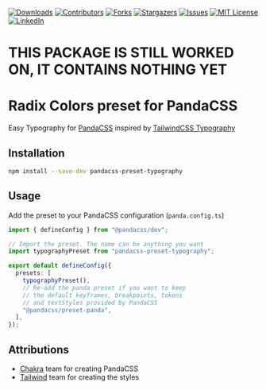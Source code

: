 [![Downloads][npm-shield]][npm-url]
[![Contributors][contributors-shield]][contributors-url]
[![Forks][forks-shield]][forks-url]
[![Stargazers][stars-shield]][stars-url]
[![Issues][issues-shield]][issues-url]
[![MIT License][license-shield]][license-url]
[![LinkedIn][linkedin-shield]][linkedin-url]

# THIS PACKAGE IS STILL WORKED ON, IT CONTAINS NOTHING YET

# Radix Colors preset for PandaCSS

Easy Typography for [PandaCSS](https://panda-css.com/) inspired by [TailwindCSS Typography](https://tailwindcss.com/docs/typography-plugin)

## Installation

```bash
npm install --save-dev pandacss-preset-typography
```

## Usage

Add the preset to your PandaCSS configuration (`panda.config.ts`)

```ts
import { defineConfig } from "@pandacss/dev";

// Import the preset. The name can be anything you want
import typographyPreset from "pandacss-preset-typography";

export default defineConfig({
  presets: [
    typographyPreset(),
    // Re-add the panda preset if you want to keep
    // the default keyframes, breakpoints, tokens
    // and textStyles provided by PandaCSS
    "@pandacss/preset-panda",
  ],
});
```

## Attributions

- [Chakra](https://github.com/chakra-ui) team for creating PandaCSS
- [Tailwind](https://github.com/tailwindlabs) team for creating the styles

[contributors-shield]: https://img.shields.io/github/contributors/milandekruijf/pandacss-preset-typograhpy.svg?style=for-the-badge
[contributors-url]: https://github.com/milandekruijf/pandacss-preset-typograhpy/graphs/contributors
[forks-shield]: https://img.shields.io/github/forks/milandekruijf/pandacss-preset-typograhpy.svg?style=for-the-badge
[forks-url]: https://github.com/milandekruijf/pandacss-preset-typograhpy/network/members
[stars-shield]: https://img.shields.io/github/stars/milandekruijf/pandacss-preset-typograhpy.svg?style=for-the-badge
[stars-url]: https://github.com/milandekruijf/pandacss-preset-typograhpy/stargazers
[issues-shield]: https://img.shields.io/github/issues/milandekruijf/pandacss-preset-typograhpy.svg?style=for-the-badge
[issues-url]: https://github.com/milandekruijf/pandacss-preset-typograhpy/issues
[license-shield]: https://img.shields.io/github/license/milandekruijf/pandacss-preset-typograhpy.svg?style=for-the-badge
[license-url]: https://github.com/milandekruijf/pandacss-preset-typograhpy/blob/main/LICENSE
[linkedin-shield]: https://img.shields.io/badge/-LinkedIn-black.svg?style=for-the-badge&logo=linkedin&colorB=555
[linkedin-url]: https://www.linkedin.com/in/milandekruijf
[npm-shield]: https://img.shields.io/npm/dw/pandacss-preset-typograhpy?style=for-the-badge
[npm-url]: https://www.npmjs.com/package/pandacss-preset-typograhpy

